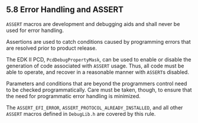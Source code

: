 <!--- @file
  5.8 Error Handling and ASSERT

  Copyright (c) 2006-2017, Intel Corporation. All rights reserved.<BR>

  Redistribution and use in source (original document form) and 'compiled'
  forms (converted to PDF, epub, HTML and other formats) with or without
  modification, are permitted provided that the following conditions are met:

  1) Redistributions of source code (original document form) must retain the
     above copyright notice, this list of conditions and the following
     disclaimer as the first lines of this file unmodified.

  2) Redistributions in compiled form (transformed to other DTDs, converted to
     PDF, epub, HTML and other formats) must reproduce the above copyright
     notice, this list of conditions and the following disclaimer in the
     documentation and/or other materials provided with the distribution.

  THIS DOCUMENTATION IS PROVIDED BY TIANOCORE PROJECT "AS IS" AND ANY EXPRESS OR
  IMPLIED WARRANTIES, INCLUDING, BUT NOT LIMITED TO, THE IMPLIED WARRANTIES OF
  MERCHANTABILITY AND FITNESS FOR A PARTICULAR PURPOSE ARE DISCLAIMED. IN NO
  EVENT SHALL TIANOCORE PROJECT  BE LIABLE FOR ANY DIRECT, INDIRECT, INCIDENTAL,
  SPECIAL, EXEMPLARY, OR CONSEQUENTIAL DAMAGES (INCLUDING, BUT NOT LIMITED TO,
  PROCUREMENT OF SUBSTITUTE GOODS OR SERVICES; LOSS OF USE, DATA, OR PROFITS;
  OR BUSINESS INTERRUPTION) HOWEVER CAUSED AND ON ANY THEORY OF LIABILITY,
  WHETHER IN CONTRACT, STRICT LIABILITY, OR TORT (INCLUDING NEGLIGENCE OR
  OTHERWISE) ARISING IN ANY WAY OUT OF THE USE OF THIS DOCUMENTATION, EVEN IF
  ADVISED OF THE POSSIBILITY OF SUCH DAMAGE.

-->

## 5.8 Error Handling and ASSERT

`ASSERT` macros are development and debugging aids and shall never be used for
error handling.

Assertions are used to catch conditions caused by programming errors that are
resolved prior to product release.

The EDK II PCD, `PcdDebugPropertyMask`, can be used to enable or disable the
generation of code associated with `ASSERT` usage. Thus, all code must be able
to operate, and recover in a reasonable manner with `ASSERT`s disabled.

Parameters and conditions that are beyond the programmers control need to be
checked programmatically. Care must be taken, though, to ensure that the need
for programmatic error handling is minimized.

The `ASSERT_EFI_ERROR`, `ASSERT_PROTOCOL_ALREADY_INSTALLED`, and all other
`ASSERT` macros defined in `DebugLib.h` are covered by this rule.
